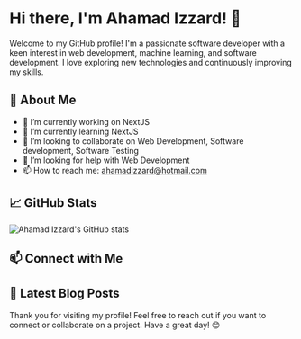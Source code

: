 # Hi there, I'm Ahamad Izzard! 👋

Welcome to my GitHub profile! I'm a passionate software developer with a keen interest in web development, machine learning, and software development. I love exploring new technologies and continuously improving my skills.

## 🚀 About Me

- 🔭 I’m currently working on NextJS
- 🌱 I’m currently learning NextJS
- 👯 I’m looking to collaborate on Web Development, Software development, Software Testing
- 🤔 I’m looking for help with Web Development
- 📫 How to reach me: ahamadizzard@hotmail.com

## 📈 GitHub Stats

![Ahamad Izzard's GitHub stats](https://github-readme-stats.vercel.app/api?username=ahamadizzard&show_icons=true&theme=radical)

## 📫 Connect with Me



## 📝 Latest Blog Posts

<!-- BLOG-POST-LIST:START -->
<!-- If you have a blog, you can use GitHub Actions to automatically generate a list of your latest blog posts -->
<!-- BLOG-POST-LIST:END -->

Thank you for visiting my profile! Feel free to reach out if you want to connect or collaborate on a project. Have a great day! 😊
<!---
ahamadizzard/ahamadizzard is a ✨ special ✨ repository because its `README.md` (this file) appears on your GitHub profile.
You can click the Preview link to take a look at your changes.
--->
